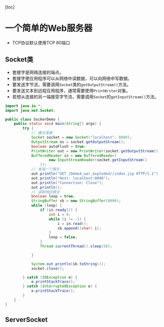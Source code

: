 [toc]

# 一个简单的Web服务器

- TCP协议默认使用TCP 80端口

## Socket类

- 套接字是网络连接的端点。
- 套接字使应用程序可以从网络中读数据，可以向网络中写数据。
- 要发送字节流，需要调用`Socket`类的`getOutputStream()`方法。
- 要发送文本到远程应用程序，通常需要使用`PrintWriter`对象。
- 若想从连接的另一端接受字节流，需要调用`Socket`的`getInputStream()`方法。

```java
import java.io.*;
import java.net.Socket;

public class SockerDemo {
    public static void main(String[] args) {
        try {
            // 建立连接
            Socket socket = new Socket("localhost", 8080);
            OutputStream os = socket.getOutputStream();
            boolean autoFlush = true;
            PrintWriter out = new PrintWriter(socket.getOutputStream(), autoFlush);
            BufferedReader in = new BufferedReader(
                	new InputStreamReader(socket.getInputStream()
				));
            // 发送一个报文
            out.println("GET /Demo4_war_exploded//index.jsp HTTP/1.1");
            out.println("Host: localhost:8080");
            out.println("Connection: Close");
            out.println();
            // 读取响应报文
            boolean loop = true;
            StringBuffer sb = new StringBuffer(8096);
            while (loop) {
                if (in.ready()) {
                    int i = 0;
                    while (i != -1) {
                        i = in.read();
                        sb.append((char) i);
                    }
                    loop = false;
                }
                Thread.currentThread().sleep(50);

            }

            System.out.println(sb.toString());
            socket.close();

        } catch (IOException e) {
            e.printStackTrace();
        } catch (InterruptedException e) {
            e.printStackTrace();
        }
    }
}
```





## ServerSocket


